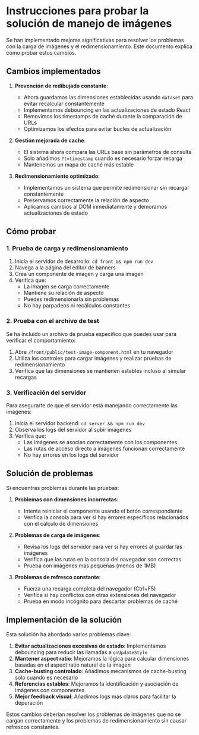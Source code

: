 # Instrucciones para probar la solución de manejo de imágenes

Se han implementado mejoras significativas para resolver los problemas con la carga de imágenes y el redimensionamiento. Este documento explica cómo probar estos cambios.

## Cambios implementados

1. **Prevención de redibujado constante**:
   - Ahora guardamos las dimensiones establecidas usando `dataset` para evitar recalcular constantemente
   - Implementamos debouncing en las actualizaciones de estado React
   - Removimos los timestamps de caché durante la comparación de URLs
   - Optimizamos los efectos para evitar bucles de actualización

2. **Gestión mejorada de cache**:
   - El sistema ahora compara las URLs base sin parámetros de consulta
   - Solo añadimos `?t=timestamp` cuando es necesario forzar recarga
   - Mantenemos un mapa de caché más estable

3. **Redimensionamiento optimizado**:
   - Implementamos un sistema que permite redimensionar sin recargar constantemente
   - Preservamos correctamente la relación de aspecto
   - Aplicamos cambios al DOM inmediatamente y demoramos actualizaciones de estado

## Cómo probar

### 1. Prueba de carga y redimensionamiento

1. Inicia el servidor de desarrollo: `cd front && npm run dev`
2. Navega a la página del editor de banners
3. Crea un componente de imagen y carga una imagen
4. Verifica que:
   - La imagen se carga correctamente
   - Mantiene su relación de aspecto
   - Puedes redimensionarla sin problemas
   - No hay parpadeos ni recálculos constantes

### 2. Prueba con el archivo de test

Se ha incluido un archivo de prueba específico que puedes usar para verificar el comportamiento:

1. Abre `/front/public/test-image-component.html` en tu navegador
2. Utiliza los controles para cargar imágenes y realizar pruebas de redimensionamiento
3. Verifica que las dimensiones se mantienen estables incluso al simular recargas

### 3. Verificación del servidor

Para asegurarte de que el servidor está manejando correctamente las imágenes:

1. Inicia el servidor backend: `cd server && npm run dev` 
2. Observa los logs del servidor al subir imágenes
3. Verifica que:
   - Las imágenes se asocian correctamente con los componentes
   - Las rutas de acceso directo a imágenes funcionan correctamente
   - No hay errores en los logs del servidor

## Solución de problemas

Si encuentras problemas durante las pruebas:

1. **Problemas con dimensiones incorrectas**:
   - Intenta reiniciar el componente usando el botón correspondiente
   - Verifica la consola para ver si hay errores específicos relacionados con el cálculo de dimensiones

2. **Problemas de carga de imágenes**:
   - Revisa los logs del servidor para ver si hay errores al guardar las imágenes
   - Verifica que las rutas en la consola del navegador son correctas
   - Prueba con imágenes más pequeñas (menos de 1MB)

3. **Problemas de refresco constante**:
   - Fuerza una recarga completa del navegador (Ctrl+F5)
   - Verifica si hay conflictos con otras extensiones del navegador
   - Prueba en modo incógnito para descartar problemas de caché

## Implementación de la solución

Esta solución ha abordado varios problemas clave:

1. **Evitar actualizaciones excesivas de estado**: Implementamos debouncing para reducir las llamadas a `onUpdateStyle`
2. **Mantener aspect ratio**: Mejoramos la lógica para calcular dimensiones basadas en el aspect ratio natural de la imagen
3. **Cache-busting controlado**: Añadimos mecanismos de cache-busting solo cuando es necesario
4. **Referencias estables**: Mejoramos la identificación y asociación de imágenes con componentes
5. **Mejor feedback visual**: Añadimos logs más claros para facilitar la depuración

Estos cambios deberían resolver los problemas de imágenes que no se cargan correctamente y los problemas de redimensionamiento sin causar refrescos constantes.
